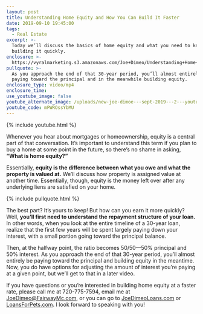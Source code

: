 ```yaml
---
layout: post
title: Understanding Home Equity and How You Can Build It Faster
date: 2019-09-10 19:45:00
tags:
  - Real Estate
excerpt: >-
  Today we’ll discuss the basics of home equity and what you need to know about
  building it quickly.
enclosure: >-
  https://vyralmarketing.s3.amazonaws.com/Joe+Dimeo/Understanding+Home+Equity+and+How+You+Can+Build+It+Faster.mp4
pullquote: >-
  As you approach the end of that 30-year period, you’ll almost entirely be
  paying toward the principal and in the meanwhile building equity.
enclosure_type: video/mp4
enclosure_time:
use_youtube_image: false
youtube_alternate_image: /uploads/new-joe-dimoe---sept-2019---2---youtube.jpg
youtube_code: mPWROssYbMU
---
```


{% include youtube.html %}&nbsp;

Whenever you hear about mortgages or homeownership, equity is a central part of that conversation. It’s important to understand this term if you plan to buy a home at some point in the future, so there’s no shame in asking, **“What is home equity?”&nbsp;**

Essentially, **equity is the difference between what you owe and what the property is valued at.** We’ll discuss how property is assigned value at another time. Essentially, though, equity is the money left over after any underlying liens are satisfied on your home.

{% include pullquote.html %}

The best part? It’s yours to keep\! But how can you earn it more quickly? Well, **you’ll first need to understand the repayment structure of your loan.** In other words, when you look at the entire timeline of a 30-year loan, realize that the first few years will be spent largely paying down your interest, with a small portion going toward the principal balance.&nbsp;

Then, at the halfway point, the ratio becomes 50/50—50% principal and 50% interest. As you approach the end of that 30-year period, you’ll almost entirely be paying toward the principal and building equity in the meantime. Now, you do have options for adjusting the amount of interest you’re paying at a given point, but we’ll get to that in a later video.&nbsp;

If you have questions or you’re interested in building home equity at a faster rate, please call me at 720-775-7594, email me at [JoeDimeo@FairwayMc.com](mailto:JoeDimeo@FairwayMc.com), or you can go to [JoeDimeoLoans.com](https://joedimeoloans.com/) or [LoansForPets.com](https://www.loansforpets.com/). I look forward to speaking with you\!&nbsp;